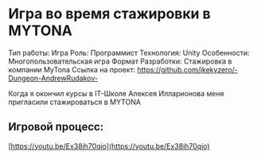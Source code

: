 # Игра во время стажировки в MYTONA

Тип работы: Игра
Роль: Программист
Технология: Unity
Особенности: Многопользовательская игра
Формат Разработки: Стажировка в компании MyTona
Ссылка на проект: https://github.com/ikekyzero/-Dungeon-AndrewRudakov-

Когда я окончил курсы в IT-Школе Алексея Илларионова меня пригласили стажироваться в MYTONA 

## Игровой процесс:

[https://youtu.be/Ex38ih70qio](https://youtu.be/Ex38ih70qio)